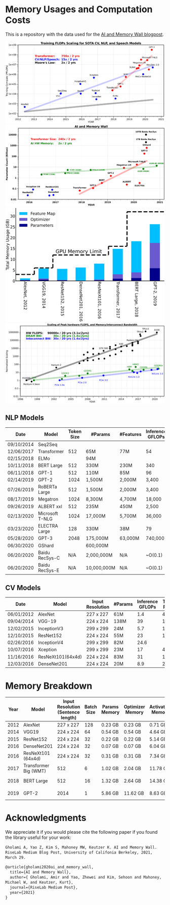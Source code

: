 # Memory Usages and Computation Costs

This is a repository with the data used for the [AI and Memory Wall blogpost](https://medium.com/riselab/ai-and-memory-wall-2cb4265cb0b8).

![Block](imgs/pngs/ai_and_compute.png)
![Block](imgs/pngs/model_size_scaling.png)
![Block](imgs/pngs/gpu_memory_wall.png)
![Block](imgs/pngs/hw_scaling.png)

## NLP Models

|    Date    |      Model      | Token Size |   #Params   | #Features | Inference GFLOPs | Training PFLOPs |
|------------|-----------------|------------|-------------|-----------|------------------|-----------------|
| 09/10/2014 | Seq2Seq         |            |             |           |                  | 11,000          |
| 12/06/2017 | Transformer     | 512        | 65M         | 77M       | 54               | 23,000          |
| 02/15/2018 | ELMo            |            | 94M         |           |                  | 3,300           |
| 10/11/2018 | BERT Large      | 512        | 330M        | 230M      | 340              | 250,000         |
| 06/11/2018 | GPT-1           | 512        | 110M        | 85M       | 96               | 57,000          |
| 02/14/2019 | GPT-2           | 1024       | 1,500M      | 2,000M    | 3,400            |                 |
| 07/26/2019 | RoBERTa Large   | 512        | 1,500M      | 2,000M    | 3,400            | 4,300,000       |
| 08/17/2019 | Megatron        | 1024       | 8,300M      | 4,700M    | 18,000           | 8,100,000       |
| 09/26/2019 | ALBERT xxl      | 512        | 235M        | 450M      | 2,500            | 31,000,000      |
| 02/13/2020 | Microsoft T-NLG | 1024       | 17,000M     | 5,700M    | 36,000           | 28,000,000      |
| 03/23/2020 | ELECTRA Large   | 128        | 330M        | 38M       | 79               | 3,100,000       |
| 05/28/2020 | GPT-3           | 2048       | 175,000M    | 63,000M   | 740,000          | 310,000,000     |
| 06/30/2020 | GShard          |            | 600,000M    |           |                  |                 |
| 06/20/2020 | Baidu RecSys-C  | N/A        | 2,000,000M  | N/A       | ~O(0.1)          | N/A             |
| 06/20/2020 | Baidu RecSys-E  | N/A        | 10,000,000M | N/A       | ~O(0.1)          | N/A             |


## CV Models

|    Date    |       Model       | Input Resolution | #Params | Inference GFLOPs | Training PFLOPs |
|------------|-------------------|------------------|---------|------------------|-----------------|
| 06/01/2012 | AlexNet           | 227 x 227        | 61M     |              1.4 | 460             |
| 09/04/2014 | VGG-19            | 224 x 224        | 138M    |               39 | 11,000          |
| 12/02/2015 | InceptionV3       | 299 x 299        | 24M     |              5.7 | 100,000         |
| 12/10/2015 | ResNet152         | 224 x 224        | 55M     |               23 | 11,000          |
| 02/26/2016 | InceptionV4       | 299 x 299        | 82M     |             24.6 |                 |
| 10/07/2016 | Xception          | 299 x 299        | 23M     |               17 | 450,000         |
| 11/16/2016 | ResNeXt101(64x4d) | 224 x 224        | 83M     |               31 | 12,000          |
| 12/03/2016 | DenseNet201       | 224 x 224        | 20M     |              8.9 | 2,800           |


# Memory Breakdown

| Year |         Model         | Input Resolution (Sentence length) | Batch Size | Params Memory | Optimizer Memory | Activation Memory | Total Memory |
|------|-----------------------|------------------------------------|------------|---------------|------------------|-------------------|--------------|
| 2012 | AlexNet               | 227 x 227                          |        128 | 0.23 GB       | 0.23 GB          | 0.71 GB           | 1.71 GB      |
| 2014 | VGG19                 | 224 x 224                          |         64 | 0.54 GB       | 0.54 GB          | 4.64 GB           | 5.72 GB      |
| 2015 | ResNet152             | 224 x 224                          |         32 | 0.22 GB       | 0.22 GB          | 5.14 GB           | 5.58 GB      |
| 2016 | DenseNet201           | 224 x 224                          |         32 | 0.07 GB       | 0.07 GB          | 6.04 GB           | 6.18 GB      |
| 2016 | ResNeXt101 (64x4d)    | 224 x 224                          |         32 | 0.31 GB       | 0.31 GB          | 7.34 GB           | 7.96 GB      |
| 2017 | Transformer Big (WMT) | 512                                |          6 | 1.02 GB       | 2.04 GB          | 11.78 GB          | 14.84 GB     |
| 2018 | BERT Large            | 512                                |         16 | 1.32 GB       | 2.64 GB          | 14.38 GB          | 18.34 GB     |
| 2019 | GPT-2                 | 2014                               |          1 | 5.86 GB       | 11.62 GB         | 8.63 GB           | 26.21 GB     |


# Acknowledgments
We appreciate it if you would please cite the following paper if you found the library useful for your work:

```text
Gholami A, Yao Z, Kim S, Mahoney MW, Keutzer K. AI and Memory Wall. RiseLab Medium Blog Post, University of Califonia Berkeley, 2021, March 29.
```

```text
@article{gholami2020ai_and_memory_wall,
  title={AI and Memory Wall},
  author={ Gholami, Amir and Yao, Zhewei and Kim, Sehoon and Mahoney, Michael W, and Keutzer, Kurt},
  journal={RiseLab Medium Post},
  year={2021}
}
```
